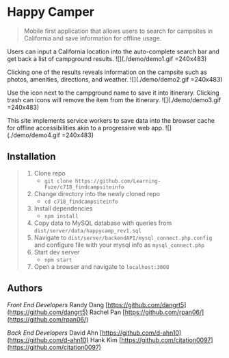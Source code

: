 # Happy Camper
> Mobile first application that allows users to search for campsites in California and save information for offline usage.

Users can input a California location into the auto-complete search bar and get back a list of campground results.
![](./demo/demo1.gif =240x483)


Clicking one of the results reveals information on the campsite such as photos, amenities, directions, and weather.
![](./demo/demo2.gif =240x483)


Use the icon next to the campground name to save it into itinerary. Clicking trash can icons will remove the item from the itinerary.
![](./demo/demo3.gif =240x483)


This site implements service workers to save data into the browser cache for offline accessibilities akin to a progressive web app.
![](./demo/demo4.gif =240x483)


## Installation

> 1. Clone repo
>    - `git clone https://github.com/Learning-Fuze/c718_findcampsiteinfo`
> 1. Change directory into the newly cloned repo
>    - `cd c718_findcampsiteinfo`
> 1. Install dependencies
>    - `npm install`
> 1. Copy data to MySQL database with queries from `dist/server/data/happycamp_rev1.sql`
> 1. Navigate to `dist/server/backendAPI/mysql_connect.php.config` and configure file with your mysql info as `mysql_connect.php`
> 1. Start dev server
>    - `npm start`
> 1. Open a browser and navigate to `localhost:3000`

## Authors

*Front End Developers*
Randy Dang [https://github.com/dangrt5](https://github.com/dangrt5)
Rachel Pan [https://github.com/rpan06/](https://github.com/rpan06/)

*Back End Developers*
David Ahn [https://github.com/d-ahn10](https://github.com/d-ahn10)
Hank Kim [https://github.com/citation0097](https://github.com/citation0097)
